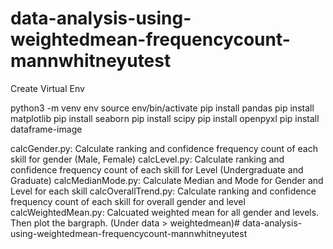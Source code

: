 # data-analysis-using-weightedmean-frequencycount-mannwhitneyutest
Create Virtual Env

python3 -m venv env
source env/bin/activate
pip install pandas
pip install matplotlib
pip install seaborn
pip install scipy
pip install openpyxl
pip install dataframe-image

calcGender.py: Calculate ranking and confidence frequency count of each skill for gender (Male, Female)
calcLevel.py: Calculate ranking and confidence frequency count of each skill for Level (Undergraduate and Graduate)
calcMedianMode.py: Calculate Median and Mode for Gender and Level for each skill
calcOverallTrend.py: Calculate ranking and confidence frequency count of each skill for overall gender and level
calcWeightedMean.py: Calcuated weighted mean for all gender and levels. Then plot the bargraph. (Under data > weightedmean)# data-analysis-using-weightedmean-frequencycount-mannwhitneyutest

